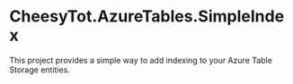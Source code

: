 # CheesyTot.AzureTables.SimpleIndex

This project provides a simple way to add indexing to your Azure Table Storage entities.
